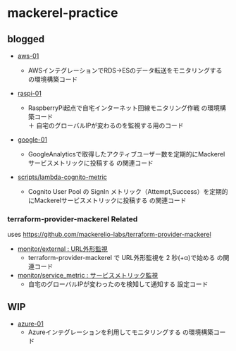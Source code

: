 # mackerel-practice

## blogged

- [aws-01](aws-01)
    - AWSインテグレーションでRDS->ESのデータ転送をモニタリングする の環境構築コード
- [raspi-01](raspi-01)
    - RaspberryPi起点で自宅インターネット回線モニタリング作戦 の環境構築コード  
      ＋ 自宅のグローバルIPが変わるのを監視する用のコード
- [google-01](google-01)
    - GoogleAnalyticsで取得したアクティブユーザー数を定期的にMackerelサービスメトリックに投稿する の関連コード

- [scripts/lambda-cognito-metric](scripts/lambda-cognito-metric)
    - Cognito User Pool の SignIn メトリック（Attempt,Success）を定期的にMackerelサービスメトリックに投稿する の関連コード


### terraform-provider-mackerel Related
uses https://github.com/mackerelio-labs/terraform-provider-mackerel

- [monitor/external : URL外形監視](terraform-provider/monitor/external)
    - terraform-provider-mackerel で URL外形監視を 2 秒(+α)で始める の関連コード
- [monitor/service_metric : サービスメトリック監視](terraform-provider/monitor/service_metric)
    - 自宅のグローバルIPが変わったのを検知して通知する 設定コード


## WIP

- [azure-01](azure-01)
    - Azureインテグレーションを利用してモニタリングする の環境構築コード
